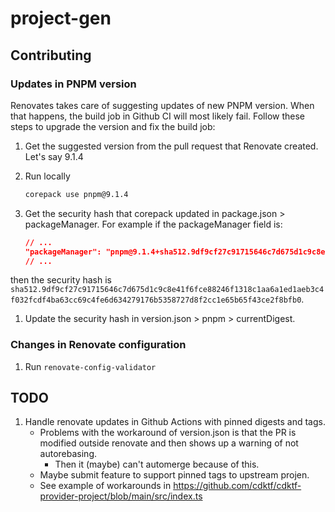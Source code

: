 # project-gen


## Contributing

### Updates in PNPM version

Renovates takes care of suggesting updates of new PNPM version. When that happens, the build job in Github CI will most likely fail. Follow these steps to upgrade the version and fix the build job:

1. Get the suggested version from the pull request that Renovate created. Let's say 9.1.4
1. Run locally
    
    ```bash
    corepack use pnpm@9.1.4
    ```

1. Get the security hash that corepack updated in package.json > packageManager. For example if the packageManager field is:

    ```json
    // ...
    "packageManager": "pnpm@9.1.4+sha512.9df9cf27c91715646c7d675d1c9c8e41f6fce88246f1318c1aa6a1ed1aeb3c4f032fcdf4ba63cc69c4fe6d634279176b5358727d8f2cc1e65b65f43ce2f8bfb0"
    // ...
    ```

then the security hash is `sha512.9df9cf27c91715646c7d675d1c9c8e41f6fce88246f1318c1aa6a1ed1aeb3c4f032fcdf4ba63cc69c4fe6d634279176b5358727d8f2cc1e65b65f43ce2f8bfb0`.
1. Update the security hash in version.json > pnpm > currentDigest.

### Changes in Renovate configuration

1. Run `renovate-config-validator`

## TODO

1. Handle renovate updates in Github Actions with pinned digests and tags.
    - Problems with the workaround of version.json is that the PR is modified outside renovate and then shows up a warning of not autorebasing.
        - Then it (maybe) can't automerge because of this.
    - Maybe submit feature to support pinned tags to upstream projen.
    - See example of workarounds in https://github.com/cdktf/cdktf-provider-project/blob/main/src/index.ts

